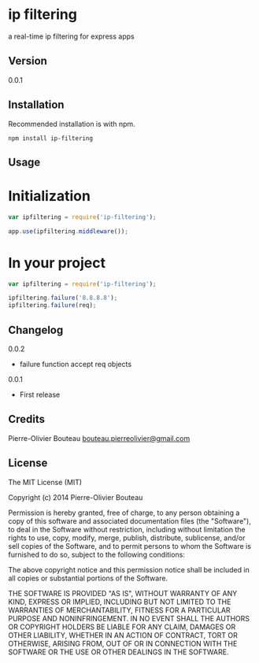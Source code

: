 ip filtering
=============================
a real-time ip filtering for express apps

## Version
0.0.1

## Installation

Recommended installation is with npm.

    npm install ip-filtering
    
## Usage

# Initialization
```javascript
var ipfiltering = require('ip-filtering');

app.use(ipfiltering.middleware());
```

# In your project
```javascript
var ipfiltering = require('ip-filtering');

ipfiltering.failure('8.8.8.8');
ipfiltering.failure(req);
```

## Changelog

0.0.2

* failure function accept req objects


0.0.1

* First release

## Credits

Pierre-Olivier Bouteau <bouteau.pierreolivier@gmail.com>

## License 

The MIT License (MIT)

Copyright (c) 2014 Pierre-Olivier Bouteau

Permission is hereby granted, free of charge, to any person obtaining a copy
of this software and associated documentation files (the "Software"), to deal
in the Software without restriction, including without limitation the rights
to use, copy, modify, merge, publish, distribute, sublicense, and/or sell
copies of the Software, and to permit persons to whom the Software is
furnished to do so, subject to the following conditions:

The above copyright notice and this permission notice shall be included in all
copies or substantial portions of the Software.

THE SOFTWARE IS PROVIDED "AS IS", WITHOUT WARRANTY OF ANY KIND, EXPRESS OR
IMPLIED, INCLUDING BUT NOT LIMITED TO THE WARRANTIES OF MERCHANTABILITY,
FITNESS FOR A PARTICULAR PURPOSE AND NONINFRINGEMENT. IN NO EVENT SHALL THE
AUTHORS OR COPYRIGHT HOLDERS BE LIABLE FOR ANY CLAIM, DAMAGES OR OTHER
LIABILITY, WHETHER IN AN ACTION OF CONTRACT, TORT OR OTHERWISE, ARISING FROM,
OUT OF OR IN CONNECTION WITH THE SOFTWARE OR THE USE OR OTHER DEALINGS IN THE
SOFTWARE.
